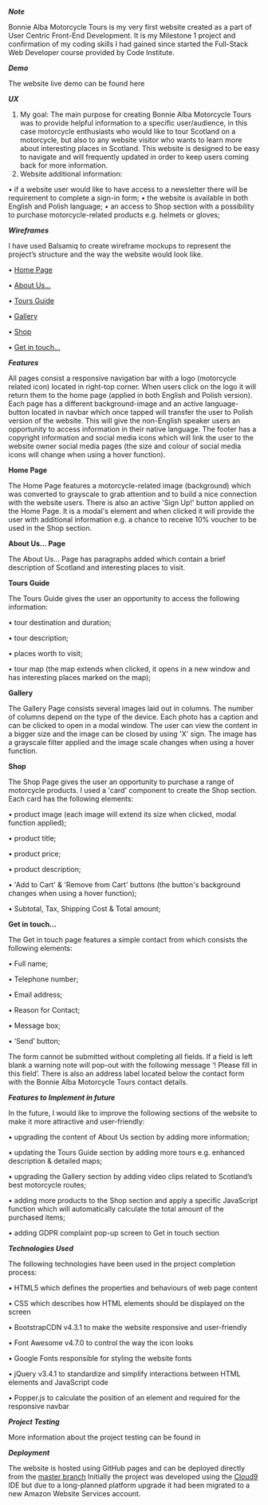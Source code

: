 ***Note***

Bonnie Alba Motorcycle Tours is my very first website created as a part of User Centric Front-End Development. It is my Milestone 1 project and confirmation of my coding skills I had gained since started the Full-Stack Web Developer course provided by Code Institute. 

***Demo*** 

The website live demo can be found here <a href=" "></a>

***UX***

1.	My goal:
The main purpose for creating Bonnie Alba Motorcycle Tours was to provide helpful information to a specific user/audience, in this case motorcycle enthusiasts who would like to tour Scotland on a motorcycle, but also to any website visitor who wants to learn more about interesting places in Scotland. This website is designed to be easy to navigate and will frequently updated in order to keep users coming back for more information. 
2.	Website additional information:

•	if a website user would like to have access to a newsletter there will be requirement to complete a sign-in form;
•	the website is available in both English and Polish language;
•	an access to Shop section with a possibility to purchase motorcycle-related products e.g. helmets or gloves;

***Wireframes***

I have used Balsamiq to create wireframe mockups to represent the project’s structure and the way the website would look like.

• <a href="https://github.com/KrisK1978/Bonnie-Alba-Motorcycle-Tours-Milestone1-UCFD/blob/master/wireframes/Home%20Page.pdf">Home Page</a>

• <a href="https://github.com/KrisK1978/Bonnie-Alba-Motorcycle-Tours-Milestone1-UCFD/blob/master/wireframes/About%20Us%20Page.pdf">About Us...</a>

• <a href="https://github.com/KrisK1978/Bonnie-Alba-Motorcycle-Tours-Milestone1-UCFD/blob/master/wireframes/Tours%20Guide%20Page.pdf">Tours Guide</a>

• <a href="https://github.com/KrisK1978/Bonnie-Alba-Motorcycle-Tours-Milestone1-UCFD/blob/master/wireframes/Gallery%20Page.pdf">Gallery</a>

• <a href="https://github.com/KrisK1978/Bonnie-Alba-Motorcycle-Tours-Milestone1-UCFD/blob/master/wireframes/Shop%20Page.pdf">Shop</a>

• <a href="https://github.com/KrisK1978/Bonnie-Alba-Motorcycle-Tours-Milestone1-UCFD/blob/master/wireframes/Get%20in%20Touch.pdf">Get in touch...</a>


***Features***

All pages consist a responsive navigation bar with a logo (motorcycle related icon) located in right-top corner. When users click on the logo it will return them to the home page (applied in both English and Polish version). Each page has a different background-image and an active language-button located in navbar which once tapped will transfer the user to Polish version of the website. This will give the non-English speaker users an opportunity to access information in their native language. The footer has a copyright information and social media icons which will link the user to the website owner social media pages (the size and colour of social media icons will change when using a hover function).


**Home Page**

The Home Page features a motorcycle-related image (background) which was converted to grayscale to grab attention and to build a nice connection with the website users.
There is also an active 'Sign Up!' button applied on the Home Page. It is a modal's element and when clicked it will provide the user with additional information e.g. a chance to receive 10% voucher to be used in the Shop section.


**About Us... Page**

The About Us... Page has paragraphs added which contain a brief description of Scotland and interesting places to visit.


**Tours Guide**

The Tours Guide gives the user an opportunity to access the following information:

•   tour destination and duration;

•   tour description;

•   places worth to visit;

•   tour map (the map extends when clicked, it opens in a new window and has interesting places marked on the map);


**Gallery**

The Gallery Page consists several images laid out in columns. The number of columns depend on the type of the device. 
Each photo has a caption and can be clicked to open in a modal window. The user can view the content in a bigger size and the image can be closed by using 'X' sign. The image has a grayscale filter applied and the image scale changes when using a hover function.

**Shop**

The Shop Page gives the user an opportunity to purchase a range of motorcycle products. I used a 'card' component to create the Shop section.
Each card has the following elements: 

•   product image (each image will extend its size when clicked, modal function applied);

•   product title;

•   product price;

•   product description;

•	'Add to Cart' & 'Remove from Cart' buttons (the button's background changes when using a hover function);

•   Subtotal, Tax, Shipping Cost & Total amount;


**Get in touch…**

The Get in touch page features a simple contact from which consists the following elements:

•	Full name;

•   Telephone number;

•	Email address;

•	Reason for Contact;

•	Message box;

•	‘Send’ button;

The form cannot be submitted without completing all fields. If a field is left blank a warning note will pop-out with the following message ‘! Please fill in this field’.
There is also an address label located below the contact form with the Bonnie Alba Motorcycle Tours contact details. 

***Features to Implement in future***

In the future, I would like to improve the following sections of the website to make it more attractive and user-friendly: 

•	upgrading the content of About Us section by adding more information;

•	updating the Tours Guide section by adding more tours e.g. enhanced description & detailed maps;

•	upgrading the Gallery section by adding video clips related to Scotland’s best motorcycle routes;

•	adding more products to the Shop section and apply a specific JavaScript function which will automatically calculate the total amount of the purchased items;

•	adding GDPR complaint pop-up screen to Get in touch section


***Technologies Used***

The following technologies have been used in the project completion process:

•   HTML5 which defines the properties and behaviours of web page content  

•   CSS which describes how HTML elements should be displayed on the screen 

•   BootstrapCDN v4.3.1 to make the website responsive and user-friendly

•   Font Awesome v4.7.0 to control the way the icon looks  

•   Google Fonts responsible for styling the website fonts 

•   jQuery v3.4.1 to standardize and simplify interactions between HTML elements and JavaScript code

•   Popper.js to calculate the position of an element and required for the responsive navbar


***Project Testing***

More information about the project testing can be found in 



***Deployment***

The website is hosted using GitHub pages and can be deployed directly from the <a href=”https://github.com/KrisK1978/milestone-project1-bamt-ucfd”>master branch</a>
Initially the project was developed using the <a href=”https://c9.io/login”>Cloud9</a> IDE but due to a long-planned platform upgrade it had been migrated to a new Amazon Website Services account.
